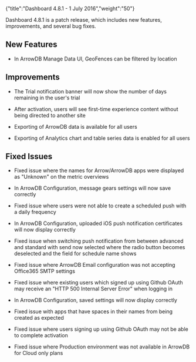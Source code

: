 {"title":"Dashboard 4.8.1 - 1 July 2016","weight":"50"}

Dashboard 4.8.1 is a patch release, which includes new features, improvements, and several bug fixes.

## New Features

* In ArrowDB Manage Data UI, GeoFences can be filtered by location


## Improvements

* The Trial notification banner will now show the number of days remaining in the user's trial

* After activation, users will see first-time experience content without being directed to another site

* Exporting of ArrowDB data is available for all users

* Exporting of Analytics chart and table series data is enabled for all users


## Fixed Issues

* Fixed issue where the names for Arrow/ArrowDB apps were displayed as "Unknown" on the metric overviews

* In ArrowDB Configuration, message gears settings will now save correctly

* Fixed issue where users were not able to create a scheduled push with a daily frequency

* In ArrowDB Configuration, uploaded iOS push notification certificates will now display correctly

* Fixed issue when switching push notification from between advanced and standard with send now selected where the radio button becomes deselected and the field for schedule name shows

* Fixed issue where ArrowDB Email configuration was not accepting Office365 SMTP settings

* Fixed issue where existing users which signed up using Github OAuth may receive an "HTTP 500 Internal Server Error" when logging in

* In ArrowDB Configuration, saved settings will now display correctly

* Fixed issue with apps that have spaces in their names from being created as expected

* Fixed issue where users signing up using Github OAuth may not be able to complete activation

* Fixed issue where Production environment was not available in ArrowDB for Cloud only plans
